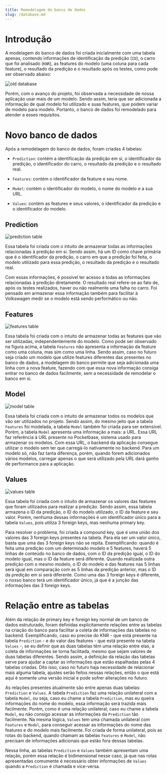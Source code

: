 ```yaml
---
title: Remodelagem do banco de dados  
slug: /database.md  
---
```


# Introdução

A modelagem do banco de dados foi criada inicialmente com uma tabela apenas, contendo informações de identificação da predição (`ID`), o carro que foi analisado (`KNR`), as features do modelo (uma coluna para cada feature), o resultado da predição e o resultado após os testes, como pode ser observado abaixo:

![old database](../../static/img/database/old_database.png)

Porém, com o avanço do projeto, foi observada a necessidade de nossa aplicação usar mais de um modelo. Sendo assim, teria que ser adicionada a informação de qual modelo foi utilizado e suas features, que podem variar de modelo para modelo. Portanto, o banco de dados foi remodelado para atender a esses requisitos.

# Novo banco de dados

Após a remodelagem do banco de dados, foram criadas 4 tabelas:

- `Prediction`: contém a identificação da predição em si, o identificador da predição, o identificador do carro, o resultado da predição e o resultado real.

- `Features`: contém o identificador da feature e seu nome.

- `Model`: contém o identificador do modelo, o nome do modelo e a sua URL.

- `Values`: contém as features e seus valores, o identificador da predição e o identificador do modelo.

## Prediction

![prediction table](../../static/img/database/prediction.png)

Essa tabela foi criada com o intuito de armazenar todas as informações relacionadas à predição em si. Sendo assim, há um ID como chave primária que é o identificador da predição, o carro em que a predição foi feita, o modelo utilizado para essa predição, o resultado da predição e o resultado real. 

Com essas informações, é possível ter acesso a todas as informações relacionadas à predição diretamente. O resultado real refere-se ao fato de, após os testes realizados, haver ou não realmente uma falha no carro. Foi pensado em armazenar essa informação também para facilitar à Volkswagen medir se o modelo está sendo performático ou não.

## Features

![features table](../../static/img/database/features.png)

Essa tabela foi criada com o intuito de armazenar todas as features que vão ser utilizadas, independentemente do modelo. Como pode ser observado na figura acima, a tabela `Features` não apresenta a informação da feature como uma coluna, mas sim como uma linha. Sendo assim, caso no futuro seja criado um modelo que utilize features diferentes das presentes no banco de dados, a modelagem do banco permite que seja adicionada uma linha com a nova feature, fazendo com que essa nova informação consiga entrar no banco de dados facilmente, sem a necessidade de remodelar o banco em si.

## Model

![model table](../../static/img/database/model.png)

Essa tabela foi criada com o intuito de armazenar todos os modelos que vão ser utilizados no projeto. Sendo assim, do mesmo jeito que a tabela `Features` foi modelada, a tabela `Model` também foi criada para ser extensível. Porém, a tabela `Model` apresenta uma informação a mais: a URL. Essa URL faz referência à URL presente no Pocketbase, sistema usado para armazenar os modelos. Com essa URL, o backend da aplicação consegue utilizar o modelo sem ter que carregá-lo nativamente no backend. Para um modelo só, não faz tanta diferença, porém, quando forem adicionados vários modelos, carregar apenas o que será utilizado pela URL dará ganho de performance para a aplicação.

## Values

![values table](../../static/img/database/values.png)

Essa tabela foi criada com o intuito de armazenar os valores das features que foram utilizados para realizar a predição. Sendo assim, essa tabela armazena o ID da predição, o ID do modelo utilizado, o ID da feature e seu valor. Porém, nenhuma dessas informações é um identificador único para a tabela `Values`, pois utiliza 3 foreign keys, mas nenhuma primary key. 

Para resolver o problema, foi criada a compound key, que é uma união dos valores das 3 foreign keys presentes na tabela. Para ela ser um valor único, basta que uma das 3 foreign keys não se repita. Exemplificando: quando é feita uma predição com um determinado modelo e 5 features, haverá 5 linhas de conteúdo no banco de dados, com o ID da predição igual, o ID do modelo igual, mas o ID da feature será diferente. Quando realizada outra predição com o mesmo modelo, o ID do modelo e das features nas 5 linhas será igual em comparação com as 5 linhas da predição anterior, mas o ID da predição em si será diferente. Como uma das 3 foreign keys é diferente, o nosso banco terá um identificador único, já que é a junção das informações das 3 foreign keys.

# Relação entre as tabelas

Além da relação de primary key e foreign key normal de um banco de dados estruturado, foram definidas explicitamente relações entre as tabelas na criação do banco para facilitar a coleta de informações das tabelas no backend. Exemplificando, caso eu precise do KNR - que está presente na tabela `Prediction` - e do valor das features - que está presente na tabela `Values` -, se eu definir que as duas tabelas têm uma relação entre elas, a coleta de informações se torna facilitada, mesmo que sejam valores de duas tabelas diferentes. Sendo assim, a definição da relação das tabelas serve para ajudar a captar as informações que estão espalhadas pelas 4 tabelas criadas. Dito isso, caso no futuro haja necessidade de relacionar mais alguma tabela, ajustes serão feitos nessas relações, então o que está aqui é somente uma versão inicial e pode sofrer alterações no futuro.

As relações presentes atualmente são entre apenas duas tabelas: `Prediction` e `Values`. A tabela `Prediction` faz uma relação unilateral com a tabela `Model`, ou seja, caso eu chame a tabela `Prediction`, mas eu queira informações do nome do modelo, essa informação será trazida mais facilmente. Porém, como é uma relação unilateral, caso eu chame a tabela `Model`, eu não consigo acessar as informações da `Prediction` tão facilmente. Na mesma lógica, `Values` tem uma chamada unilateral com `Features` e `Model`, para conseguir acessar as informações do nome das features e do modelo mais facilmente. Foi criada de forma unilateral, pois as rotas do backend, quando chamam as tabelas `Features` e `Model`, não precisam de informações adicionais que estão fora dessas tabelas. 

Nessa linha, as tabelas `Prediction` e `Values` também apresentam uma relação, porém essa relação é bidimensional nesse caso, já que nas rotas apresentadas comumente é necessário obter informações de `Values` quando a `Prediction` é chamada e vice-versa.
